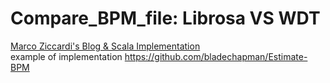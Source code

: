 # Compare_BPM_file: Librosa VS WDT
[Marco Ziccardi's Blog & Scala Implementation](http://mziccard.me/2015/06/12/beats-detection-algorithms-2/)<br>
example of implementation https://github.com/bladechapman/Estimate-BPM